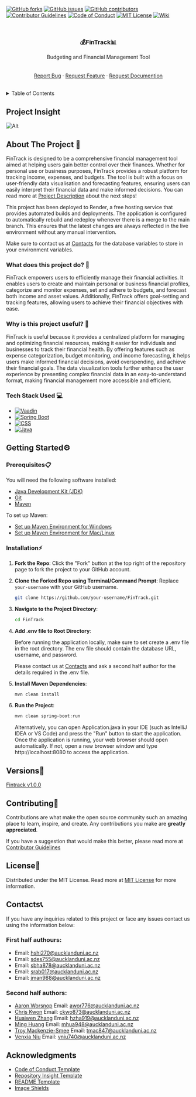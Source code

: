   <!-- PROJECT SHIELDS -->

[![GitHub forks](https://img.shields.io/github/forks/310Team8/FinTrack.svg?style=for-the-badge)](https://github.com/310Team8/FinTrack/network/members)
[![GitHub issues](https://img.shields.io/github/issues/310Team8/FinTrack.svg?style=for-the-badge)](https://github.com/310Team8/FinTrack/issues)
[![GitHub contributors](https://img.shields.io/github/contributors/310Team8/FinTrack.svg?style=for-the-badge)](https://github.com/310Team8/FinTrack/graphs/contributors)
[![Contributor Guidelines](https://img.shields.io/badge/Contributor-Guidelines-blue.svg?style=for-the-badge)](./CONTRIBUTING.md)
[![Code of Conduct](https://img.shields.io/badge/Code%20of%20Conduct-2.1-4baaaa.svg?style=for-the-badge)](./CODE_OF_CONDUCT.md)
[![MIT License](https://img.shields.io/github/license/310Team8/FinTrack.svg?style=for-the-badge)](https://github.com/310Team8/FinTrack/blob/main/LICENSE)
[![Wiki](https://img.shields.io/badge/Wiki-Documentation-brightgreen.svg?style=for-the-badge)](https://github.com/310Team8/FinTrack/wiki)

<br />
<div align="center">
  <h3 align="center">💰FinTrack📊</h3>

  <p align="center">
    Budgeting and Financial Management Tool
    <br />
    <br />
    <br />
 <a href="https://github.com/310Team8/FinTrack/issues/new?labels=bug&template=bug_report.md">Report Bug</a>
·
<a href="https://github.com/310Team8/FinTrack/issues/new?labels=enhancement&template=feature_request.md">Request Feature</a>
·
<a href="https://github.com/310Team8/FinTrack/issues/new?labels=documentation&template=documentation_request.md">Request Documention</a>

</div>
<br />

<!-- TABLE OF CONTENTS -->
<details>
  <summary>Table of Contents</summary>
  <ol>
    <li><a href="#project-insight">Project Insight</a></li>
    <li>
      <a href="#about-the-project">About The Project</a>
      <ul>
        <li><a href="#what-does-this-project-do">What does this project do?</a></li>
        <li><a href="#why-is-this-project-useful">Why is this project useful?</a></li>
        <li><a href="#tech-stack-used">Tech Stack Used</a></li>
      </ul>
    </li>
    <li>
      <a href="#getting-started">Getting Started</a>
      <ul>
        <li><a href="#prerequisites">Prerequisites</a></li>
        <li><a href="#installation">Installation</a></li>
      </ul>
    </li>
    <li><a href="#versions">Versions</a></li>
    <li><a href="#contributing">Contributing</a></li>
    <li><a href="#license">License</a></li>
     <li><a href="#contacts">Contacts</a></li>
    <li><a href="#acknowledgments">Acknowledgments</a></li>
  </ol>
</details>

## Project Insight

![Alt](https://repobeats.axiom.co/api/embed/1ab332dbfcc40cb69c256641d05a9e80090a5b3e.svg "Repobeats analytics image")

<!-- ABOUT THE PROJECT -->

## About The Project 🚀

FinTrack is designed to be a comprehensive financial management tool aimed at helping users gain better control over their finances. Whether for personal use or business purposes, FinTrack provides a robust platform for tracking income, expenses, and budgets. The tool is built with a focus on user-friendly data visualisation and forecasting features, ensuring users can easily interpret their financial data and make informed decisions. You can read more at [Project Description](./DESCRIPTION.md) about the next steps!

This project has been deployed to Render, a free hosting service that provides automated builds and deployments. The application is configured to automatically rebuild and redeploy whenever there is a merge to the main branch. This ensures that the latest changes are always reflected in the live environment without any manual intervention.

Make sure to contact us at <a href="#contacts">Contacts</a> for the database variables to store in your environment variables.

### What does this project do? 🤔

FinTrack empowers users to efficiently manage their financial activities. It enables users to create and maintain personal or business financial profiles, categorize and monitor expenses, set and adhere to budgets, and forecast both income and asset values. Additionally, FinTrack offers goal-setting and tracking features, allowing users to achieve their financial objectives with ease.

### Why is this project useful? 🌟

FinTrack is useful because it provides a centralized platform for managing and optimizing financial resources, making it easier for individuals and businesses to track their financial health. By offering features such as expense categorization, budget monitoring, and income forecasting, it helps users make informed financial decisions, avoid overspending, and achieve their financial goals. The data visualization tools further enhance the user experience by presenting complex financial data in an easy-to-understand format, making financial management more accessible and efficient.

### Tech Stack Used 💻

- [![Vaadin](https://img.shields.io/badge/Vaadin-00B4F0.svg?style=for-the-badge&logo=vaadin&logoColor=white)](https://vaadin.com/)
- [![Spring Boot](https://img.shields.io/badge/Spring%20Boot-6DB33F.svg?style=for-the-badge&logo=spring-boot&logoColor=white)](https://spring.io/projects/spring-boot)
- [![CSS](https://img.shields.io/badge/CSS-1572B6.svg?style=for-the-badge&logo=css3&logoColor=white)](https://developer.mozilla.org/en-US/docs/Web/CSS)
- [![Java](https://img.shields.io/badge/Java-007396.svg?style=for-the-badge&logo=java&logoColor=white)](https://www.java.com/)

<!-- GETTING STARTED -->

## Getting Started⚙️

### Prerequisites📋

You will need the following software installed:

- [Java Development Kit (JDK)](https://www.oracle.com/java/technologies/javase-downloads.html)
- [Git](https://git-scm.com/downloads)
- [Maven](https://maven.apache.org/download.cgi)

To set up Maven:

- [Set up Maven Environment for Windows](https://www.qamadness.com/knowledge-base/how-to-install-maven-and-configure-environment-variables/)
- [Set up Maven Environment for Mac/Linux](https://www.baeldung.com/install-maven-on-windows-linux-mac)

### Installation⚡

1. **Fork the Repo**:
   Click the "Fork" button at the top right of the repository page to fork the project to your GitHub account.

2. **Clone the Forked Repo using Terminal/Command Prompt**:
   Replace `your-username` with your GitHub username.

   ```sh
   git clone https://github.com/your-username/FinTrack.git
   ```

3. **Navigate to the Project Directory**:

   ```sh
   cd FinTrack
   ```

4. **Add .env file to Root Directory**:

   Before running the application locally, make sure to set create a .env file in the root directory. The env file should contain the database URL, username, and password.

   Please contact us at <a href="#contacts">Contacts</a> and ask a second half author for the details required in the .env file.

5. **Install Maven Dependencies**:

   ```sh
   mvn clean install
   ```

6. **Run the Project**:
   ```sh
   mvn clean spring-boot:run
   ```
   Alternatively, you can open Application.java in your IDE (such as IntelliJ IDEA or VS Code) and press the "Run" button to start the application.
   Once the application is running, your web browser should open automatically. If not, open a new browser window and type http://localhost:8080 to access the application.

## Versions📝

[Fintrack v1.0.0](https://github.com/310Team8/FinTrack/releases/tag/v1.0.0)

<!-- CONTRIBUTING -->

## Contributing🤝

Contributions are what make the open source community such an amazing place to learn, inspire, and create. Any contributions you make are **greatly appreciated**.

If you have a suggestion that would make this better, please read more at [Contributor Guidelines](./CONTRIBUTING.md)

<!-- LICENSE -->

## License📜

Distributed under the MIT License. Read more at [MIT License](./LICENSE) for more information.

<!-- CONTACTSE -->

## Contacts📞

If you have any inquiries related to this project or face any issues contact us using the information below:

### First half authours:

- Email: hshi270@aucklanduni.ac.nz
- Email: sdes755@aucklanduni.ac.nz
- Email: sbha878@aucklanduni.ac.nz
- Email: srab017@aucklanduni.ac.nz
- Email: jman988@aucklanduni.ac.nz

### Second half authors:

- [Aaron Worsnop](https://github.com/aaronworsnop) Email: awor776@aucklanduni.ac.nz
- [Chris Kwon](https://github.com/hyukjun3) Email: ckwo873@aucklanduni.ac.nz
- [Huaiwen Zhang](https://github.com/Deagle0422) Email: hzha919@aucklanduni.ac.nz
- [Ming Huang](https://github.com/minghan36) Email: mhua948@aucklanduni.ac.nz
- [Troy Mackenzie-Smee](https://github.com/tmacsmee) Email: tmac847@aucklanduni.ac.nz
- [Venxia Niu](https://github.com/vniu740) Email: vniu740@aucklanduni.ac.nz

<!-- ACKNOWLEDGMENTS -->

## Acknowledgments

- [Code of Conduct Template](https://www.contributor-covenant.org/)
- [Repository Insight Template](https://repobeats.axiom.co/)
- [README Template](https://github.com/othneildrew/Best-README-Template?tab=readme-ov-file)
- [Image Shields](https://shields.io)
